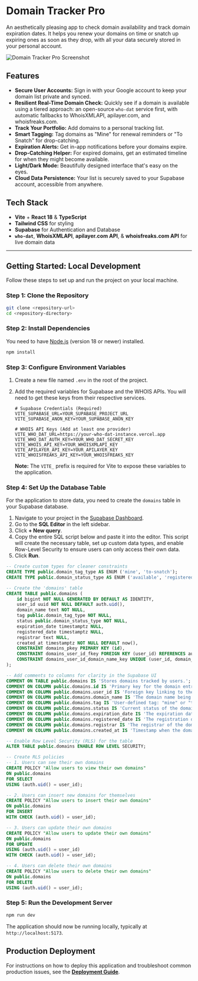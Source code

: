 # Domain Tracker Pro

An aesthetically pleasing app to check domain availability and track domain expiration dates. It helps you renew your domains on time or snatch up expiring ones as soon as they drop, with all your data securely stored in your personal account.

![Domain Tracker Pro Screenshot](https://picsum.photos/1200/600)

## Features

*   **Secure User Accounts:** Sign in with your Google account to keep your domain list private and synced.
*   **Resilient Real-Time Domain Check:** Quickly see if a domain is available using a tiered approach: an open-source `who-dat` service first, with automatic fallbacks to WhoisXMLAPI, apilayer.com, and whoisfreaks.com.
*   **Track Your Portfolio:** Add domains to a personal tracking list.
*   **Smart Tagging:** Tag domains as "Mine" for renewal reminders or "To Snatch" for drop-catching.
*   **Expiration Alerts:** Get in-app notifications before your domains expire.
*   **Drop-Catching Helper:** For expired domains, get an estimated timeline for when they might become available.
*   **Light/Dark Mode:** Beautifully designed interface that's easy on the eyes.
*   **Cloud Data Persistence:** Your list is securely saved to your Supabase account, accessible from anywhere.

## Tech Stack

*   **Vite** + **React 18** & **TypeScript**
*   **Tailwind CSS** for styling
*   **Supabase** for Authentication and Database
*   **`who-dat`**, **WhoisXMLAPI**, **apilayer.com API**, & **whoisfreaks.com API** for live domain data

---

## Getting Started: Local Development

Follow these steps to set up and run the project on your local machine.

### Step 1: Clone the Repository

```bash
git clone <repository-url>
cd <repository-directory>
```

### Step 2: Install Dependencies

You need to have [Node.js](https://nodejs.org/) (version 18 or newer) installed.

```bash
npm install
```

### Step 3: Configure Environment Variables

1.  Create a new file named `.env` in the root of the project.
2.  Add the required variables for Supabase and the WHOIS APIs. You will need to get these keys from their respective services.

    ```env
    # Supabase Credentials (Required)
    VITE_SUPABASE_URL=YOUR_SUPABASE_PROJECT_URL
    VITE_SUPABASE_ANON_KEY=YOUR_SUPABASE_ANON_KEY

    # WHOIS API Keys (Add at least one provider)
    VITE_WHO_DAT_URL=https://your-who-dat-instance.vercel.app
    VITE_WHO_DAT_AUTH_KEY=YOUR_WHO_DAT_SECRET_KEY
    VITE_WHOIS_API_KEY=YOUR_WHOISXMLAPI_KEY
    VITE_APILAYER_API_KEY=YOUR_APILAYER_KEY
    VITE_WHOISFREAKS_API_KEY=YOUR_WHOISFREAKS_KEY
    ```

    **Note:** The `VITE_` prefix is required for Vite to expose these variables to the application.

### Step 4: Set Up the Database Table

For the application to store data, you need to create the `domains` table in your Supabase database.

1.  Navigate to your project in the [Supabase Dashboard](https://app.supabase.com/).
2.  Go to the **SQL Editor** in the left sidebar.
3.  Click **+ New query**.
4.  Copy the entire SQL script below and paste it into the editor. This script will create the necessary table, set up custom data types, and enable Row-Level Security to ensure users can only access their own data.
5.  Click **Run**.

```sql
-- Create custom types for cleaner constraints
CREATE TYPE public.domain_tag_type AS ENUM ('mine', 'to-snatch');
CREATE TYPE public.domain_status_type AS ENUM ('available', 'registered', 'expired', 'dropped', 'unknown');

-- Create the 'domains' table
CREATE TABLE public.domains (
    id bigint NOT NULL GENERATED BY DEFAULT AS IDENTITY,
    user_id uuid NOT NULL DEFAULT auth.uid(),
    domain_name text NOT NULL,
    tag public.domain_tag_type NOT NULL,
    status public.domain_status_type NOT NULL,
    expiration_date timestamptz NULL,
    registered_date timestamptz NULL,
    registrar text NULL,
    created_at timestamptz NOT NULL DEFAULT now(),
    CONSTRAINT domains_pkey PRIMARY KEY (id),
    CONSTRAINT domains_user_id_fkey FOREIGN KEY (user_id) REFERENCES auth.users (id) ON DELETE CASCADE,
    CONSTRAINT domains_user_id_domain_name_key UNIQUE (user_id, domain_name)
);

-- Add comments to columns for clarity in the Supabase UI
COMMENT ON TABLE public.domains IS 'Stores domains tracked by users.';
COMMENT ON COLUMN public.domains.id IS 'Primary key for the domain entry.';
COMMENT ON COLUMN public.domains.user_id IS 'Foreign key linking to the user who owns this entry.';
COMMENT ON COLUMN public.domains.domain_name IS 'The domain name being tracked.';
COMMENT ON COLUMN public.domains.tag IS 'User-defined tag: "mine" or "to-snatch".';
COMMENT ON COLUMN public.domains.status IS 'Current status of the domain.';
COMMENT ON COLUMN public.domains.expiration_date IS 'The expiration date of the domain.';
COMMENT ON COLUMN public.domains.registered_date IS 'The registration date of the domain.';
COMMENT ON COLUMN public.domains.registrar IS 'The registrar of the domain.';
COMMENT ON COLUMN public.domains.created_at IS 'Timestamp when the domain was added to the tracker.';

-- Enable Row Level Security (RLS) for the table
ALTER TABLE public.domains ENABLE ROW LEVEL SECURITY;

-- Create RLS policies
-- 1. Users can see their own domains
CREATE POLICY "Allow users to view their own domains"
ON public.domains
FOR SELECT
USING (auth.uid() = user_id);

-- 2. Users can insert new domains for themselves
CREATE POLICY "Allow users to insert their own domains"
ON public.domains
FOR INSERT
WITH CHECK (auth.uid() = user_id);

-- 3. Users can update their own domains
CREATE POLICY "Allow users to update their own domains"
ON public.domains
FOR UPDATE
USING (auth.uid() = user_id)
WITH CHECK (auth.uid() = user_id);

-- 4. Users can delete their own domains
CREATE POLICY "Allow users to delete their own domains"
ON public.domains
FOR DELETE
USING (auth.uid() = user_id);
```

### Step 5: Run the Development Server

```bash
npm run dev
```

The application should now be running locally, typically at `http://localhost:5173`.

## Production Deployment

For instructions on how to deploy this application and troubleshoot common production issues, see the **[Deployment Guide](./deployment.md)**.

